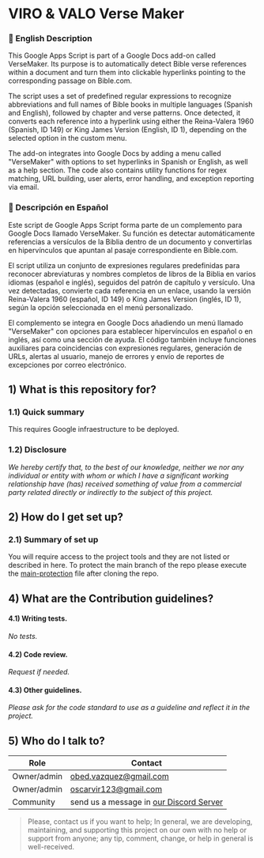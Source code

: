 # VIRO & VALO Verse Maker
### 📜 English Description
This Google Apps Script is part of a Google Docs add-on called VerseMaker. Its purpose is to automatically detect Bible verse references within a document and turn them into clickable hyperlinks pointing to the corresponding passage on Bible.com.

The script uses a set of predefined regular expressions to recognize abbreviations and full names of Bible books in multiple languages (Spanish and English), followed by chapter and verse patterns. Once detected, it converts each reference into a hyperlink using either the Reina-Valera 1960 (Spanish, ID 149) or King James Version (English, ID 1), depending on the selected option in the custom menu.

The add-on integrates into Google Docs by adding a menu called "VerseMaker" with options to set hyperlinks in Spanish or English, as well as a help section. The code also contains utility functions for regex matching, URL building, user alerts, error handling, and exception reporting via email.

### 📜 Descripción en Español
Este script de Google Apps Script forma parte de un complemento para Google Docs llamado VerseMaker. Su función es detectar automáticamente referencias a versículos de la Biblia dentro de un documento y convertirlas en hipervínculos que apuntan al pasaje correspondiente en Bible.com.

El script utiliza un conjunto de expresiones regulares predefinidas para reconocer abreviaturas y nombres completos de libros de la Biblia en varios idiomas (español e inglés), seguidos del patrón de capítulo y versículo. Una vez detectadas, convierte cada referencia en un enlace, usando la versión Reina-Valera 1960 (español, ID 149) o King James Version (inglés, ID 1), según la opción seleccionada en el menú personalizado.

El complemento se integra en Google Docs añadiendo un menú llamado "VerseMaker" con opciones para establecer hipervínculos en español o en inglés, así como una sección de ayuda. El código también incluye funciones auxiliares para coincidencias con expresiones regulares, generación de URLs, alertas al usuario, manejo de errores y envío de reportes de excepciones por correo electrónico.

## 1) What is this repository for?

### 1.1) Quick summary

This requires Google infraestructure to be deployed.

### 1.2) Disclosure
_We hereby certify that, to the best of our knowledge,
neither we nor any individual or entity with whom or which I have a significant working
relationship have (has) received something of value from a commercial party related directly or
indirectly to the subject of this project._

## 2) How do I get set up? ###

### 2.1) Summary of set up
You will require access to the project tools and they are not listed or described in here.
To protect the main branch of the repo please execute the [main-protection](main-protection-win.bat) file after cloning the repo.

## 4) What are the Contribution guidelines?

#### 4.1) Writing tests.

_No tests._

#### 4.2) Code review.

_Request if needed._

#### 4.3) Other guidelines.

_Please ask for the code standard to use as a guideline and reflect it in the project._

## 5) Who do I talk to?

<table>
<thead><tr><th><b>Role</b></th> <th><b>Contact</b></th></tr></thead>
<tr><td>Owner/admin</td><td><a href='mailto:obed.vazquez@gmail.com'>obed.vazquez@gmail.com</a></td></tr>
<tr><td>Owner/admin</td><td><a href='mailto:oscarvir123@gmail.com'>oscarvir123@gmail.com</a></td></tr>
<tr><td>Community</td><td> send us a message in <a href='https://discord.gg/qyvzfUgYxm'>our Discord Server</a></td></tr>
</table>

>Please, contact us if you want to help; In general, we are developing, maintaining, and supporting this project
on our own with no help or support from anyone; any tip, comment, change, or help in general is well-received.

